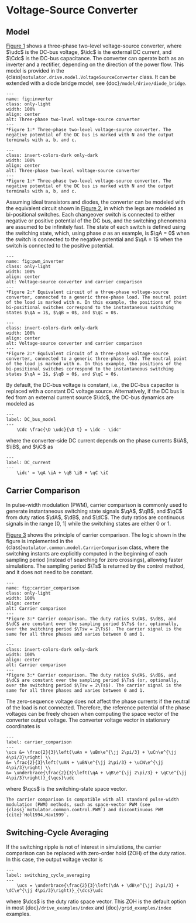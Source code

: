 # Voltage-Source Converter

## Model

[Figure 1](fig:inverter) shows a three-phase two-level voltage-source converter, where $\udc$ is the DC-bus voltage, $\idc$ is the external DC current, and $\Cdc$ is the DC-bus capacitance. The converter can operate both as an inverter and a rectifier, depending on the direction of the power flow. This model is provided in the {class}`motulator.drive.model.VoltageSourceConverter` class. It can be extended with a diode bridge model, see {doc}`/model/drive/diode_bridge`.

```{figure} ../figs/inverter.svg
---
name: fig:inverter
class: only-light
width: 100%
align: center
alt: Three-phase two-level voltage-source converter
---
*Figure 1:* Three-phase two-level voltage-source converter. The negative potential of the DC bus is marked with N and the output terminals with a, b, and c.
```

```{figure} ../figs/inverter.svg
---
class: invert-colors-dark only-dark
width: 100%
align: center
alt: Three-phase two-level voltage-source converter
---
*Figure 1:* Three-phase two-level voltage-source converter. The negative potential of the DC bus is marked with N and the output terminals with a, b, and c.
```

Assuming ideal transistors and diodes, the converter can be modeled with the equivalent circuit shown in [Figure 2](fig:pwm_inverter), in which the legs are modeled as bi-positional switches. Each changeover switch is connected to either negative or positive potential of the DC bus, and the switching phenomena are assumed to be infinitely fast. The state of each switch is defined using the switching state, which, using phase $a$ as an example, is $\qA = 0$ when the switch is connected to the negative potential and $\qA = 1$ when the switch is connected to the positive potential.

```{figure} ../figs/pwm_inverter.svg
---
name: fig:pwm_inverter
class: only-light
width: 100%
align: center
alt: Voltage-source converter and carrier comparison
---
*Figure 2:* Equivalent circuit of a three-phase voltage-source converter, connected to a generic three-phase load. The neutral point of the load is marked with n. In this example, the positions of the bi-positional switches correspond to the instantaneous switching states $\qA = 1$, $\qB = 0$, and $\qC = 0$.
```

```{figure} ../figs/pwm_inverter.svg
---
class: invert-colors-dark only-dark
width: 100%
align: center
alt: Voltage-source converter and carrier comparison
---
*Figure 2:* Equivalent circuit of a three-phase voltage-source converter, connected to a generic three-phase load. The neutral point of the load is marked with n. In this example, the positions of the bi-positional switches correspond to the instantaneous switching states $\qA = 1$, $\qB = 0$, and $\qC = 0$.
```

By default, the DC-bus voltage is constant, i.e., the DC-bus capacitor is replaced with a constant DC voltage source. Alternatively, if the DC bus is fed from an external current source $\idc$, the DC-bus dynamics are modeled as

```{math}
---
label: DC_bus_model
---
    \Cdc \frac{\D \udc}{\D t} = \idc - \idc'
```

where the converter-side DC current depends on the phase currents $\iA$, $\iB$, and $\iC$ as

```{math}
---
label: DC_current
---
    \idc' = \qA \iA + \qB \iB + \qC \iC
```

## Carrier Comparison

In pulse-width modulation (PWM), carrier comparison is commonly used to generate instantaneous switching state signals $\qA$, $\qB$, and $\qC$ from duty ratios $\dA$, $\dB$, and $\dC$. The duty ratios are continuous signals in the range [0, 1] while the switching states are either 0 or 1.

[Figure 3](fig:carrier_comparison) shows the principle of carrier comparison. The logic shown in the figure is implemented in the {class}`motulator.common.model.CarrierComparison` class, where the switching instants are explicitly computed in the beginning of each sampling period (instead of searching for zero crossings), allowing faster simulations. The sampling period $\Ts$ is returned by the control method, and it does not need to be constant.

```{figure} ../figs/carrier_comparison.svg
---
name: fig:carrier_comparison
class: only-light
width: 100%
align: center
alt: Carrier comparison
---
*Figure 3:* Carrier comparison. The duty ratios $\dA$, $\dB$, and $\dC$ are constant over the sampling period $\Ts$ (or, optionally, over the switching period $\Tsw = 2\Ts$). The carrier signal is the same for all three phases and varies between 0 and 1.
```

```{figure} ../figs/carrier_comparison.svg
---
class: invert-colors-dark only-dark
width: 100%
align: center
alt: Carrier comparison
---
*Figure 3:* Carrier comparison. The duty ratios $\dA$, $\dB$, and $\dC$ are constant over the sampling period $\Ts$ (or, optionally, over the switching period $\Tsw = 2\Ts$). The carrier signal is the same for all three phases and varies between 0 and 1.
```

The zero-sequence voltage does not affect the phase currents if the neutral of the load is not connected. Therefore, the reference potential of the phase voltages can be freely chosen when computing the space vector of the converter output voltage. The converter voltage vector in stationary coordinates is

```{math}
---
label: carrier_comparison
---
\ucs &= \frac{2}{3}\left(\uAn + \uBn\e^{\jj 2\pi/3} + \uCn\e^{\jj 4\pi/3}\right) \\
&= \frac{2}{3}\left(\uAN + \uBN\e^{\jj 2\pi/3} + \uCN\e^{\jj 4\pi/3}\right) \\
&= \underbrace{\frac{2}{3}\left(\qA + \qB\e^{\jj 2\pi/3} + \qC\e^{\jj 4\pi/3}\right)}_{\qcs}\udc
```

where $\qcs$ is the switching-state space vector.

```{note}
The carrier comparison is compatible with all standard pulse-width modulation (PWM) methods, such as space-vector PWM (see {class}`motulator.common.control.PWM`) and discontinuous PWM {cite}`Hol1994,Hav1999`.
```

## Switching-Cycle Averaging

If the switching ripple is not of interest in simulations, the carrier comparison can be replaced with zero-order hold (ZOH) of the duty ratios. In this case, the output voltage vector is

```{math}
---
label: switching_cycle_averaging
---
    \ucs = \underbrace{\frac{2}{3}\left(\dA + \dB\e^{\jj 2\pi/3} + \dC\e^{\jj 4\pi/3}\right)}_{\dcs}\udc
```

where $\dcs$ is the duty ratio space vector. This ZOH is the default option in most {doc}`/drive_examples/index` and {doc}`/grid_examples/index` examples.
